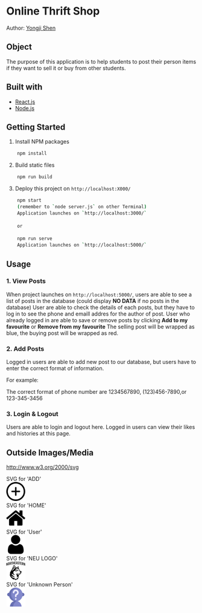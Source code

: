 # Online Thrift Shop
Author: [Yongji Shen](https://github.com/ShenYongji) 
<br />

## Object

The purpose of this application is to help students to post their person items if they want to sell it or buy from other students.

## Built with

* [React.js](https://reactjs.org/)
* [Node.js](https://nodejs.org/en/)

## Getting Started

1. Install NPM packages
```sh
    npm install
```
2. Build static files
```sh
    npm run build
```
3. Deploy this project on `http://localhost:X000/`
```sh
    npm start
    (remember to `node server.js` on other Terminal)
    Application launches on `http://localhost:3000/`
    
    or

    npm run serve
    Application launches on `http://localhost:5000/`
```

## Usage

### 1. View Posts
When project launches on `http://localhost:5000/`, users are able to see a list of posts in the database (could display <b>NO DATA</b> if no posts in the database)
User are able to check the details of each posts, but they have to log in to see the phone and emaill addres for the author of post.
User who already logged in are able to save or remove posts by clicking <b>Add to my favourite</b> or <b>Remove from my favourite</b> 
The selling post will be wrapped as blue, the buying post will be wrapped as red.

### 2. Add Posts
Logged in users are able to add new post to our database, but users have to enter the correct format of information.

For example: 

The correct format of phone number are 1234567890, (123)456-7890,or 123-345-3456

### 3. Login & Logout
Users are able to login and logout here.
Logged in users can view their likes and histories at this page.



## Outside Images/Media
http://www.w3.org/2000/svg

SVG for 'ADD'
<br/>
<img src="./src/svg/add.svg" alt="add" width="50"/>
<br/>
SVG for 'HOME'
<br/>
<img src="./src/svg/home.svg" alt="home" width="50"/>
<br/>
SVG for 'User'
<br/>
<img src="./src/svg/user.svg" alt="user" width="50"/>
<br/>
SVG for 'NEU LOGO'
<br/>
<img src="./src/svg/neulogo.svg" alt="neulogo" width="50"/>
<br/>
SVG for 'Unknown Person'
<br/>
<img src="./src/svg/unknown.svg" alt="unknown" width="50"/>
<br/>